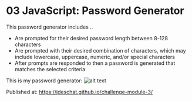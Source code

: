 # 03 JavaScript: Password Generator
This password generator includes ..
* Are prompted for their desired password length between 8-128 characters
* Are prompted with their desired combination of characters, which may include lowercase, uppercase, numeric, and/or  special characters
* After prompts are responded to then a password is generated that matches the selected criteria


This is my password generator:
![alt text](https://github.com/jdeschat/challenge-module-3/blob/main/assets/img/passGen_Screenshot.png)

Published at: https://jdeschat.github.io/challenge-module-3/

